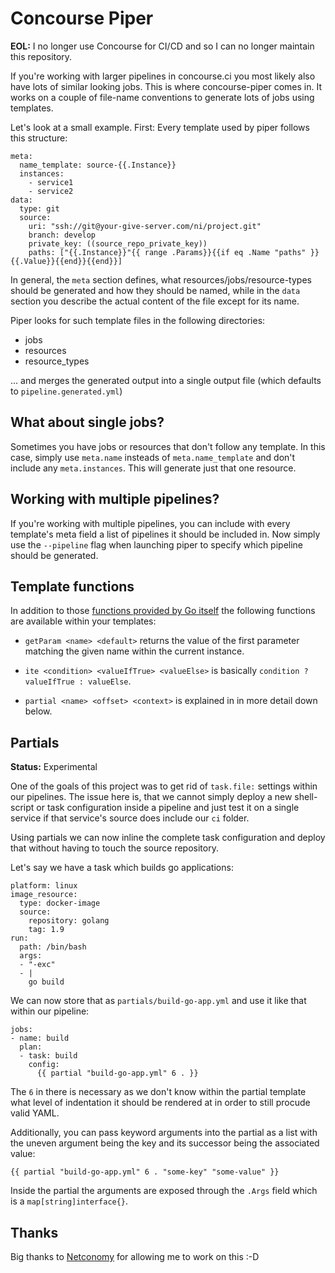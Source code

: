 # Concourse Piper

**EOL:** I no longer use Concourse for CI/CD and so I can no longer maintain
this repository.

If you're working with larger pipelines in concourse.ci you most likely also
have lots of similar looking jobs. This is where concourse-piper comes in. It
works on a couple of file-name conventions to generate lots of jobs using
templates.

Let's look at a small example. First: Every template used by piper follows this
structure:

```
meta:
  name_template: source-{{.Instance}}
  instances:
    - service1
    - service2
data:
  type: git
  source:
    uri: "ssh://git@your-give-server.com/ni/project.git"
    branch: develop
    private_key: ((source_repo_private_key))
    paths: ["{{.Instance}}"{{ range .Params}}{{if eq .Name "paths" }}{{.Value}}{{end}}{{end}}]
```

In general, the `meta` section defines, what resources/jobs/resource-types
should be generated and how they should be named, while in the `data` section
you describe the actual content of the file except for its name.

Piper looks for such template files in the following directories:

- jobs
- resources
- resource_types

... and merges the generated output into a single output file (which defaults to
`pipeline.generated.yml`)

## What about single jobs?

Sometimes you have jobs or resources that don't follow any template. In this
case, simply use `meta.name` insteads of `meta.name_template` and don't include
any `meta.instances`. This will generate just that one resource.

## Working with multiple pipelines?

If you're working with multiple pipelines, you can include with every template's
meta field a list of pipelines it should be included in. Now simply use the
`--pipeline` flag when launching piper to specify which pipeline should be
generated.


## Template functions

In addition to those [functions provided by Go itself](https://golang.org/pkg/text/template/#hdr-Functions)
the following functions are available within your templates:

- `getParam <name> <default>` returns the value of the first parameter matching
  the given name within the current instance.

- `ite <condition> <valueIfTrue> <valueElse>` is basically `condition ?
  valueIfTrue : valueElse`.

- `partial <name> <offset> <context>` is explained in in more detail down below.


## Partials

**Status:** Experimental

One of the goals of this project was to get rid of `task.file:` settings within
our pipelines. The issue here is, that we cannot simply deploy a new
shell-script or task configuration inside a pipeline and just test it on a
single service if that service's source does include our `ci` folder.

Using partials we can now inline the complete task configuration and deploy that
without having to touch the source repository.

Let's say we have a task which builds go applications:

```
platform: linux
image_resource:
  type: docker-image
  source:
    repository: golang
    tag: 1.9
run:
  path: /bin/bash
  args:
  - "-exc"
  - |
    go build

```

We can now store that as `partials/build-go-app.yml` and use it like that within
our pipeline:

```
jobs:
- name: build
  plan:
  - task: build
    config:
      {{ partial "build-go-app.yml" 6 . }}
```

The `6` in there is necessary as we don't know within the partial template what
level of indentation it should be rendered at in order to still procude valid
YAML.

Additionally, you can pass keyword arguments into the partial as a list with
the uneven argument being the key and its successor being the associated value:

```
{{ partial "build-go-app.yml" 6 . "some-key" "some-value" }}
```

Inside the partial the arguments are exposed through the `.Args` field which is
a `map[string]interface{}`.


## Thanks

Big thanks to [Netconomy](https://www.netconomy.net) for allowing me to work on
this :-D
